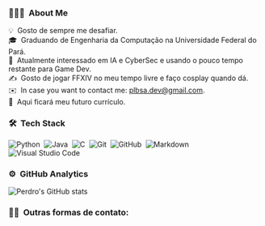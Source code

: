 <!-- ## 👋 &nbsp;Sou Pedro! | I'm Pedro! | Je suis Pedro! -->

### 👨🏻‍💻 &nbsp;About Me

💡 &nbsp;Gosto de sempre me desafiar.\
🎓 &nbsp;Graduando de Engenharia da Computação na Universidade Federal do Pará.\
🌱 &nbsp;Atualmente interessado em IA e CyberSec e usando o pouco tempo restante para Game Dev.\
✍️ &nbsp;Gosto de jogar FFXIV no meu tempo livre e faço cosplay quando dá.\
✉️ &nbsp;In case you want to contact me: plbsa.dev@gmail.com.\
📄 &nbsp;Aqui ficará meu futuro currículo.

### 🛠 &nbsp;Tech Stack

![Python](https://img.shields.io/badge/-Python-05122A?style=flat&logo=python)&nbsp;
![Java](https://img.shields.io/badge/-Java-05122A?style=flat&logo=Java&logoColor=FFA518)&nbsp;
![C](https://img.shields.io/badge/-C-05122A?style=flat&logo=C&logoColor=A8B9CC)&nbsp;
![Git](https://img.shields.io/badge/-Git-05122A?style=flat&logo=git)&nbsp;
![GitHub](https://img.shields.io/badge/-GitHub-05122A?style=flat&logo=github)&nbsp;
![Markdown](https://img.shields.io/badge/-Markdown-05122A?style=flat&logo=markdown)\
![Visual Studio Code](https://img.shields.io/badge/-Visual%20Studio%20Code-05122A?style=flat&logo=visual-studio-code&logoColor=007ACC)&nbsp;

### ⚙️ &nbsp;GitHub Analytics
![Perdro's GitHub stats](https://github-readme-stats.vercel.app/api?username=perdroluvas&theme=catppuccin_mocha&show_icons=true)
### 🤝🏻 &nbsp;Outras formas de contato:
